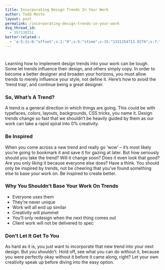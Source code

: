 ```yaml
---
title: Incorporating Design Trends In Your Work
author: Todd Motto
layout: post
permalink: /incorporating-design-trends-in-your-work
dsq_thread_id:
  - 557130251
better-related-:
  - 'a:5:{s:6:"offset";s:1:"0";s:5:"stime";s:15:"1331154713.9274";s:7:"queries";s:1:"2";s:5:"etime";s:15:"1331154713.9309";s:5:"ctime";s:10:"1331154713";}'
---
```

# 

Learning how to implement design trends into your work can be tough. Some let trends influence their design, and others simply copy. In order to become a better designer and broaden your horizons, you must allow trends to merely influence your style, not define it. Here’s how to avoid the ‘trend trap’, and continue being a great designer. 

### So, What’s A Trend?

A trend is a general direction in which things are going. This could be with typefaces, colors, layouts, backgrounds, CSS tricks, you name it. Design trends change so fast that we shouldn’t be heavily guided by them as our work can take a rapid spiral into 0% creativity.

### Be Inspired

When you come across a new trend and really go ‘wow’ – it’s most likely you’re going to bookmark it and save it for gazing at later. But how seriously should you take the trend? Will it change soon? Does it even look that good? Are you only liking it because everyone else does? Have a think. You should only be inspired by trends, not be cheering that you’ve found something else to base your work on. Be inspired to create better.

### Why You Shouldn’t Base Your Work On Trends

*   Everyone uses them
*   They’re never unique
*   Work will all end up similar
*   Creativity will plummet
*   You’ll only redesign when the next thing comes out
*   Client work will not be delivered to spec

### Don’t Let It Get To You

As hard as it is, you just want to incorporate that new trend into your next design. But you shouldn’t. Hold off, see what you can do without it, because you were perfectly okay without it before it came along, right? Let your own creativity speak up before diving into the easy option.